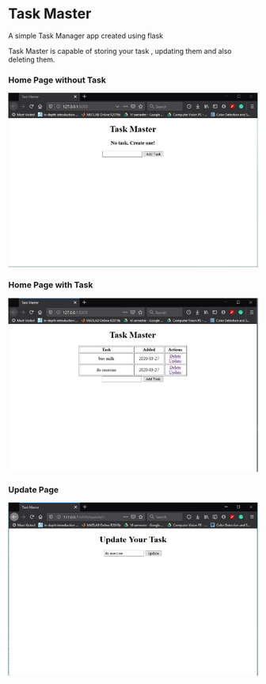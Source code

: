 # Task Master
A simple Task Manager app created using flask

Task Master is capable of storing your task , updating them and also deleting them.

### Home Page without Task
![Home Page](https://github.com/Harsh1347/Task_Master/blob/master/Flask/images/home_page.JPG)

### Home Page with Task
![Home Page with tasks](https://github.com/Harsh1347/Task_Master/blob/master/Flask/images/home_page_with_data.JPG)

### Update Page
![Update Page](https://github.com/Harsh1347/Task_Master/blob/master/Flask/images/update_page.JPG)
